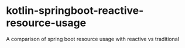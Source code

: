 # kotlin-springboot-reactive-resource-usage
A comparison of spring boot resource usage with reactive vs traditional
